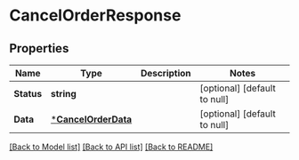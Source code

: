 # CancelOrderResponse

## Properties
Name | Type | Description | Notes
------------ | ------------- | ------------- | -------------
**Status** | **string** |  | [optional] [default to null]
**Data** | [***CancelOrderData**](CancelOrderData.md) |  | [optional] [default to null]

[[Back to Model list]](../README.md#documentation-for-models) [[Back to API list]](../README.md#documentation-for-api-endpoints) [[Back to README]](../README.md)

